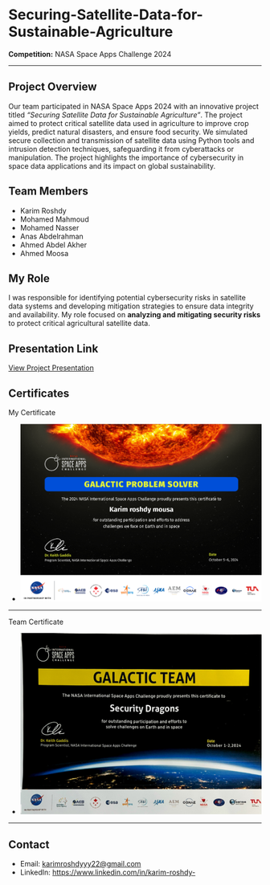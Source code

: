 # Securing-Satellite-Data-for-Sustainable-Agriculture

**Competition:** NASA Space Apps Challenge 2024

---

## Project Overview
Our team participated in NASA Space Apps 2024 with an innovative project titled *“Securing Satellite Data for Sustainable Agriculture”*. The project aimed to protect critical satellite data used in agriculture to improve crop yields, predict natural disasters, and ensure food security. We simulated secure collection and transmission of satellite data using Python tools and intrusion detection techniques, safeguarding it from cyberattacks or manipulation. The project highlights the importance of cybersecurity in space data applications and its impact on global sustainability.

## Team Members
- Karim Roshdy
- Mohamed Mahmoud
- Mohamed Nasser
- Anas Abdelrahman
- Ahmed Abdel Akher
- Ahmed Moosa

## My Role
I was responsible for identifying potential cybersecurity risks in satellite data systems and developing mitigation strategies to ensure data integrity and availability. My role focused on **analyzing and mitigating security risks** to protect critical agricultural satellite data.

## Presentation Link
[View Project Presentation](https://drive.google.com/file/d/1mpMmAbq8HYnr8FL0W9hToA5Z2bJP7mcy/view?usp=sharing)

## Certificates
My Certificate 
- ![My Certificate](https://github.com/Karimroshdy22/Securing-Satellite-Data-for-Sustainable-Agriculture/blob/b5710e67d905999c1b05a0ad6ca19808911d0a67/My%20Certificate.png)
---
Team Certificate
- ![Team Certificate](https://github.com/Karimroshdy22/Securing-Satellite-Data-for-Sustainable-Agriculture/blob/b5710e67d905999c1b05a0ad6ca19808911d0a67/Team%20Certificate.png)
---

## Contact
- Email: karimroshdyyy22@gmail.com  
- LinkedIn: https://www.linkedin.com/in/karim-roshdy-
